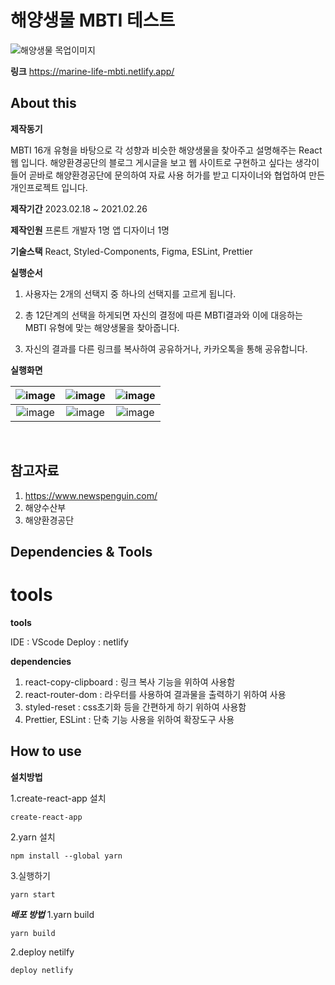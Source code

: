 
# 해양생물 MBTI 테스트

![해양생물 목업이미지](https://user-images.githubusercontent.com/112460280/222895846-50a6eb05-9ac5-4987-8642-019f652467a4.png)

**링크**
<a>https://marine-life-mbti.netlify.app/

## About this

**제작동기**

MBTI 16개 유형을 바탕으로 각 성향과 비슷한 해양생물을 찾아주고 설명해주는 React 웹 입니다.
해양환경공단의 블로그 게시글을 보고 웹 사이트로 구현하고 싶다는 생각이 들어 곧바로 해양환경공단에 문의하여 자료 사용 허가를 받고 디자이너와 협업하여 만든 개인프로젝트 입니다.

**제작기간**
2023.02.18 ~ 2021.02.26

**제작인원**
프론트 개발자 1명
앱 디자이너 1명

**기술스택**
React, Styled-Components, Figma, ESLint, Prettier

**실행순서**
1. 사용자는 2개의 선택지 중 하나의 선택지를 고르게 됩니다.

2. 총 12단계의 선택을 하게되면 자신의 결정에 따른 MBTI결과와 이에 대응하는 MBTI 유형에 맞는 해양생물을 찾아줍니다.

3. 자신의 결과를 다른 링크를 복사하여 공유하거나, 카카오톡을 통해 공유합니다.
	
**실행화면**

|     ![image](https://user-images.githubusercontent.com/112460280/222896248-b49dacf2-2115-4bcc-8eea-1fa6f23795d7.png)      |     ![image](https://user-images.githubusercontent.com/112460280/222896273-a9954840-f95b-4385-81f0-9ce0f2fd54c0.png)     | ![image](https://user-images.githubusercontent.com/112460280/222896312-1d5ba9cc-fd48-4af8-96ef-f87204b9f29d.png) |
| :---------------------------------------------------------------------------------------------------------------------: | :--------------------------------------------------------------------------------------------------------------------: | :--------------------------------------------------------------------------------------------------------------------: |
| ![image](https://user-images.githubusercontent.com/112460280/222896333-0c91ea97-0535-4b39-98f4-ecd34a45a18f.png) | ![image](https://user-images.githubusercontent.com/112460280/222896352-246ffb62-54fb-49cf-950b-d63eb154513d.png) | ![image](https://user-images.githubusercontent.com/112460280/222896373-404f5afe-21cb-4c41-a2a9-f5217b6461d2.png) | 



<br />

## 참고자료

1. https://www.newspenguin.com/
2. 해양수산부
3. 해양환경공단

## Dependencies & Tools

# **tools**

**tools**

IDE : VScode
Deploy : netlify

**dependencies**

1. react-copy-clipboard : 링크 복사 기능을 위하여 사용함
2. react-router-dom : 라우터를 사용하여 결과물을 출력하기 위하여 사용
3. styled-reset : css초기화 등을 간편하게 하기 위하여 사용함
4. Prettier, ESLint : 단축 기능 사용을 위하여 확장도구 사용

## How to use

**설치방법**

1.create-react-app 설치

```
create-react-app
```

2.yarn 설치

```
npm install --global yarn
```

3.실행하기

```
yarn start
```

**_배포 방법_**
1.yarn build

```
yarn build
```

2.deploy netilfy

```
deploy netlify
```
